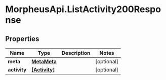 # MorpheusApi.ListActivity200Response

## Properties

Name | Type | Description | Notes
------------ | ------------- | ------------- | -------------
**meta** | [**MetaMeta**](MetaMeta.md) |  | [optional] 
**activity** | [**[Activity]**](Activity.md) |  | [optional] 


